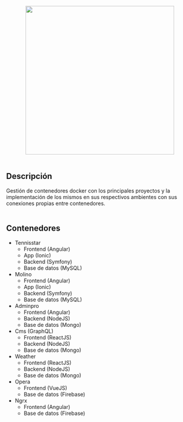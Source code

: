 <div align="center">
 <br>
 <img src="https://1000marcas.net/wp-content/uploads/2020/02/Docker-Logo.png" width="400">
 <br><br>
 </div>

## Descripción
Gestión de contenedores docker con los principales proyectos y la implementación de los mismos en sus respectivos ambientes con sus conexiones propias entre contenedores.
<br><br>

## Contenedores

* Tennisstar
  * Frontend (Angular)
  * App (Ionic)
  * Backend (Symfony)
  * Base de datos (MySQL)
* Molino
  * Frontend (Angular)
  * App (Ionic)
  * Backend (Symfony)
  * Base de datos (MySQL)
* Adminpro
  * Frontend (Angular)
  * Backend (NodeJS)
  * Base de datos (Mongo)
* Cms (GraphQL)
  * Frontend (ReactJS)
  * Backend (NodeJS)
  * Base de datos (Mongo)
* Weather
  * Frontend (ReactJS)
  * Backend (NodeJS)
  * Base de datos (Mongo)
* Opera
  * Frontend (VueJS)
  * Base de datos (Firebase)
* Ngrx
  * Frontend (Angular)
  * Base de datos (Firebase)
